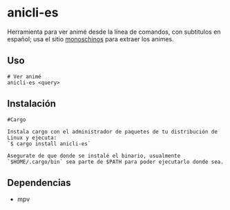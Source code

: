 # anicli-es

Herramienta para ver animé desde la línea de comandos, con subtitulos en español; usa el sitio [monoschinos](https://monoschinos2.com/) para extraer los animes.

## Uso

	# Ver animé
	anicli-es <query>
	
## Instalación

	#Cargo
	
	Instala cargo con el administrador de paquetes de tu distribución de Linux y ejecuta:
	`$ cargo install anicli-es`
	
	Asegurate de que donde se instalé el binario, usualmente `$HOME/.cargo/bin` sea parte de $PATH para poder ejecutarlo donde sea.

## Dependencias

* mpv
